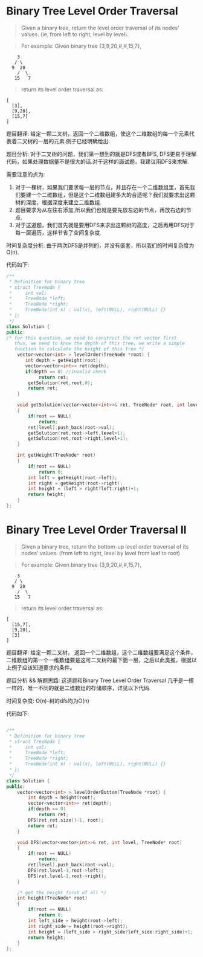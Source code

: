# Binary Tree Level Order Traversal

> Given a binary tree, return the level order traversal of its nodes' values. (ie, from left to right, level by level).

> For example:
Given binary tree {3,9,20,#,#,15,7},

```
    3
   / \
  9  20
    /  \
   15   7
```
> return its level order traversal as:

```
[
  [3],
  [9,20],
  [15,7]
]
```

题目翻译:
给定一颗二叉树，返回一个二维数组，使这个二维数组的每一个元素代表着二叉树的一层的元素.例子已经明确给出.

题目分析:
对于二叉树的问题，我们第一想到的就是DFS或者BFS, DFS更易于理解代码，如果处理数据量不是很大的话.对于这样的面试题，我建议用DFS来求解.

需要注意的点为:
1. 对于一棵树，如果我们要求每一层的节点，并且存在一个二维数组里，首先我们要建一个二维数组，但是这个二维数组建多大的合适呢？我们就要求出这颗树的深度，根据深度来建立二维数组.
2. 题目要求为从左往右添加,所以我们也就是要先放左边的节点，再放右边的节点.
3. 对于这道题，我们首先就是要用DFS来求出这颗树的高度，之后再用DFS对于每一层遍历，这样节省了空间复杂度.

时间复杂度分析:
由于两次DFS是并列的，并没有嵌套，所以我们的时间复杂度为O(n).

代码如下:
```c++
/**
 * Definition for binary tree
 * struct TreeNode {
 *     int val;
 *     TreeNode *left;
 *     TreeNode *right;
 *     TreeNode(int x) : val(x), left(NULL), right(NULL) {}
 * };
 */
class Solution {
public:
/* for this question, we need to construct the ret vector first
   thus, we need to know the depth of this tree, we write a simple
   function to calculate the height of this tree */
    vector<vector<int> > levelOrder(TreeNode *root) {
       int depth = getHeight(root);
       vector<vector<int>> ret(depth);
       if(depth == 0) //invalid check
            return ret;
        getSolution(ret,root,0);
        return ret;
    }

    void getSolution(vector<vector<int>>& ret, TreeNode* root, int level)
    {
        if(root == NULL)
            return;
        ret[level].push_back(root->val);
        getSolution(ret,root->left,level+1);
        getSolution(ret,root->right,level+1);
    }

    int getHeight(TreeNode* root)
    {
        if(root == NULL)
            return 0;
        int left = getHeight(root->left);
        int right = getHeight(root->right);
        int height = (left > right?left:right)+1;
        return height;
    }
};
```

# Binary Tree Level Order Traversal II

> Given a binary tree, return the bottom-up level order traversal of its nodes' values. (from left to right, level by level from leaf to root)


> For example:
Given binary tree {3,9,20,#,#,15,7},

```
    3
   / \
  9  20
    /  \
   15   7
```
> return its level order traversal as:

```
[
  [15,7],
  [9,20],
  [3]
]

```
题目翻译:
给定一颗二叉树， 返回一个二维数组，这个二维数组要满足这个条件，二维数组的第一个一维数组要是这可二叉树的最下面一层，之后以此类推，根据以上例子应该知道要求的条件。

题目分析 && 解题思路:
这道题和Binary Tree Level Order Traversal 几乎是一摸一样的，唯一不同的就是二维数组的存储顺序，详见以下代码.

时间复杂度:
O(n)-树的dfs均为O(n)

代码如下:
```c++

/**
 * Definition for binary tree
 * struct TreeNode {
 *     int val;
 *     TreeNode *left;
 *     TreeNode *right;
 *     TreeNode(int x) : val(x), left(NULL), right(NULL) {}
 * };
 */
class Solution {
public:
    vector<vector<int> > levelOrderBottom(TreeNode *root) {
        int depth = height(root);
        vector<vector<int>> ret(depth);
        if(depth == 0)
            return ret;
        DFS(ret,ret.size()-1, root);
        return ret;
    }

    void DFS(vector<vector<int>>& ret, int level, TreeNode* root)
    {
        if(root == NULL)
            return;
        ret[level].push_back(root->val);
        DFS(ret,level-1,root->left);
        DFS(ret,level-1,root->right);
    }

    /* get the height first of all */
    int height(TreeNode* root)
    {
        if(root == NULL)
            return 0;
        int left_side = height(root->left);
        int right_side = height(root->right);
        int height = (left_side > right_side?left_side:right_side)+1;
        return height;
    }
};

```
